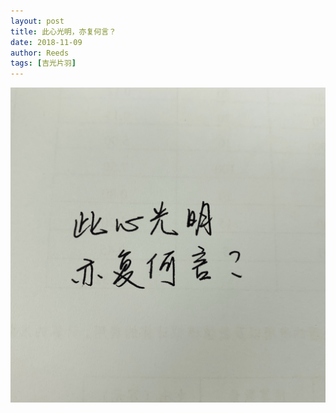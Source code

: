 ```yaml
---
layout: post
title: 此心光明，亦复何言？
date: 2018-11-09
author: Reeds
tags: [吉光片羽]
---
```


 ![](https://raw.githubusercontent.com/YiWeiPei/Reeds.Yiwei.Pei/master/images/%E6%AD%A4%E5%BF%83%E5%85%89%E6%98%8E.jpg)
